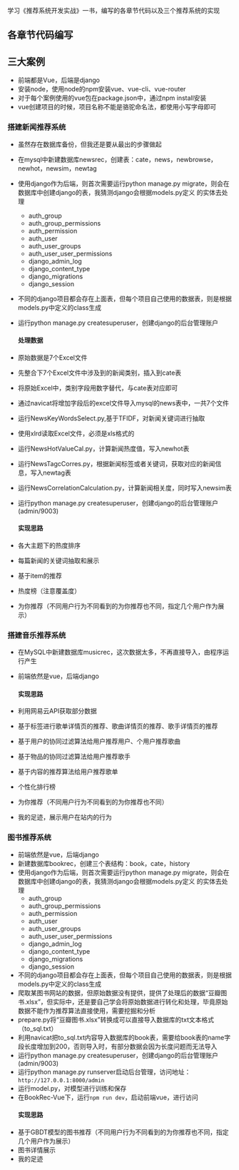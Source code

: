 学习《推荐系统开发实战》一书，编写的各章节代码以及三个推荐系统的实现

## 各章节代码编写
## 三大案例
- 前端都是Vue，后端是django
- 安装node，使用node的npm安装vue、vue-cli、vue-router
- 对于每个案例使用的vue包在package.json中，通过npm install安装
- vue创建项目的时候，项目名称不能是骆驼命名法，都使用小写字母即可
### 搭建新闻推荐系统
- 虽然存在数据库备份，但我还是要从最出的步骤做起
- 在mysql中新建数据库newsrec，创建表：cate，news，newbrowse，newhot，newsim，newtag
- 使用django作为后端，则首次需要运行python manage.py migrate，则会在数据库中创建django的表，我猜测django会根据models.py定义 的实体去处理
  - auth_group
  - auth_group_permissions
  - auth_permission
  - auth_user
  - auth_user_groups
  - auth_user_user_permissions
  - django_admin_log
  - django_content_type
  - django_migrations
  - django_session
- 不同的django项目都会存在上面表，但每个项目自己使用的数据表，则是根据models.py中定义的class生成
- 运行python manage.py createsuperuser，创建django的后台管理账户

  #### 处理数据
- 原始数据是7个Excel文件
- 先整合下7个Excel文件中涉及到的新闻类别，插入到cate表
- 将原始Excel中，类别字段用数字替代，与cate表对应即可
- 通过navicat将增加字段后的excel文件导入mysql的news表中，一共7个文件
- 运行NewsKeyWordsSelect.py,基于TFIDF，对新闻关键词进行抽取
- 使用xlrd读取Excel文件，必须是xls格式的
- 运行NewsHotValueCal.py，计算新闻热度值，写入newhot表
- 运行NewsTagcCorres.py，根据新闻标签或者关键词，获取对应的新闻信息，写入newtag表
- 运行NewsCorrelationCalculation.py，计算新闻相关度，同时写入newsim表
- 运行python manage.py createsuperuser，创建django的后台管理账户(admin/9003)
  
  #### 实现思路
- 各大主题下的热度排序
- 每篇新闻的关键词抽取和展示
- 基于item的推荐
- 热度榜（注意覆盖度）
- 为你推荐（不同用户行为不同看到的为你推荐也不同，指定几个用户作为展示）

### 搭建音乐推荐系统
- 在MySQL中新建数据库musicrec，这次数据太多，不再直接导入，由程序运行产生
- 前端依然是vue，后端django
  
  #### 实现思路
- 利用网易云API获取部分数据
- 基于标签进行歌单详情页的推荐、歌曲详情页的推荐、歌手详情页的推荐
- 基于用户的协同过滤算法给用户推荐用户、个用户推荐歌曲
- 基于物品的协同过滤算法给用户推荐歌手
- 基于内容的推荐算法给用户推荐歌单
- 个性化排行榜
- 为你推荐（不同用户行为不同看到的为你推荐也不同）
- 我的足迹，展示用户在站内的行为
### 图书推荐系统
- 前端依然是vue，后端django
- 新建数据库bookrec，创建三个表结构：book，cate，history
- 使用django作为后端，则首次需要运行python manage.py migrate，则会在数据库中创建django的表，我猜测django会根据models.py定义 的实体去处理
  - auth_group
  - auth_group_permissions
  - auth_permission
  - auth_user
  - auth_user_groups
  - auth_user_user_permissions
  - django_admin_log
  - django_content_type
  - django_migrations
  - django_session
- 不同的django项目都会存在上面表，但每个项目自己使用的数据表，则是根据models.py中定义的class生成
- 爬取某图书网站的数据，但原始数据没有提供，提供了处理后的数据“豆瓣图书.xlsx”，但实际中，还是要自己学会将原始数据进行转化和处理，毕竟原始数据不能作为推荐算法直接使用，需要挖掘和分析
- prepare.py将“豆瓣图书.xlsx”转换成可以直接导入数据库的txt文本格式（to_sql.txt）
- 利用navicat把to_sql.txt内容导入数据库的book表，需要给book表的name字段长度增加到200，否则导入时，有部分数据会因为长度问题而无法导入
- 运行python manage.py createsuperuser，创建django的后台管理账户(admin/9003)
- 运行python manage.py runserver启动后台管理，访问地址： `http://127.0.0.1:8000/admin`
- 运行model.py，对模型进行训练和保存
- 在BookRec-Vue下，运行`npm run dev`，启动前端vue，进行访问
  #### 实现思路
- 基于GBDT模型的图书推荐（不同用户行为不同看到的为你推荐也不同，指定几个用户作为展示）
- 图书详情展示
- 我的足迹

